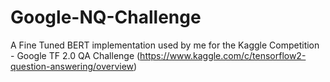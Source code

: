 # Google-NQ-Challenge

A Fine Tuned BERT implementation used by me for the Kaggle Competition - Google TF 2.0 QA Challenge (https://www.kaggle.com/c/tensorflow2-question-answering/overview)
